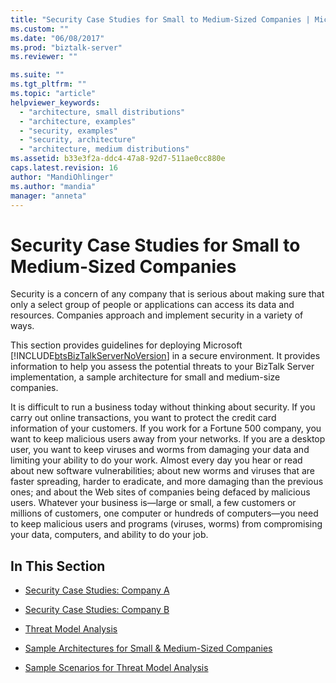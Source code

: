 ```yaml
---
title: "Security Case Studies for Small to Medium-Sized Companies | Microsoft Docs"
ms.custom: ""
ms.date: "06/08/2017"
ms.prod: "biztalk-server"
ms.reviewer: ""

ms.suite: ""
ms.tgt_pltfrm: ""
ms.topic: "article"
helpviewer_keywords: 
  - "architecture, small distributions"
  - "architecture, examples"
  - "security, examples"
  - "security, architecture"
  - "architecture, medium distributions"
ms.assetid: b33e3f2a-ddc4-47a8-92d7-511ae0cc880e
caps.latest.revision: 16
author: "MandiOhlinger"
ms.author: "mandia"
manager: "anneta"
---
```

# Security Case Studies for Small to Medium-Sized Companies
Security is a concern of any company that is serious about making sure that only a select group of people or applications can access its data and resources. Companies approach and implement security in a variety of ways.  
  
 This section provides guidelines for deploying Microsoft [!INCLUDE[btsBizTalkServerNoVersion](../includes/btsbiztalkservernoversion-md.md)] in a secure environment. It provides information to help you assess the potential threats to your BizTalk Server implementation, a sample architecture for small and medium-size companies.  
  
 It is difficult to run a business today without thinking about security. If you carry out online transactions, you want to protect the credit card information of your customers. If you work for a Fortune 500 company, you want to keep malicious users away from your networks. If you are a desktop user, you want to keep viruses and worms from damaging your data and limiting your ability to do your work. Almost every day you hear or read about new software vulnerabilities; about new worms and viruses that are faster spreading, harder to eradicate, and more damaging than the previous ones; and about the Web sites of companies being defaced by malicious users. Whatever your business is—large or small, a few customers or millions of customers, one computer or hundreds of computers—you need to keep malicious users and programs (viruses, worms) from compromising your data, computers, and ability to do your job.  
  
## In This Section  
  
-   [Security Case Studies: Company A](../core/security-case-studies-company-a.md)  
  
-   [Security Case Studies: Company B](../core/security-case-studies-company-b.md)  
  
-   [Threat Model Analysis](../core/threat-model-analysis.md)  
  
-   [Sample Architectures for Small & Medium-Sized Companies](../core/sample-architectures-for-small-medium-sized-companies.md)  
  
-   [Sample Scenarios for Threat Model Analysis](../core/sample-scenarios-for-threat-model-analysis.md)